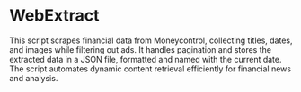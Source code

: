 # WebExtract
This script scrapes financial data from Moneycontrol, collecting titles, dates, and images while filtering out ads. It handles pagination and stores the extracted data in a JSON file, formatted and named with the current date. The script automates dynamic content retrieval efficiently for financial news and analysis.

